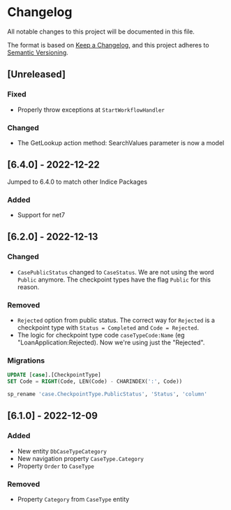 # Changelog

All notable changes to this project will be documented in this file.

The format is based on [Keep a Changelog](https://keepachangelog.com/en/1.0.0/),
and this project adheres to [Semantic Versioning](https://semver.org/spec/v2.0.0.html).

## [Unreleased]

### Fixed
- Properly throw exceptions at `StartWorkflowHandler`
### Changed 
- The GetLookup action method: SearchValues parameter is now a model

## [6.4.0] - 2022-12-22
Jumped to 6.4.0 to match other Indice Packages
### Added
- Support for net7

## [6.2.0] - 2022-12-13

### Changed 
- `CasePublicStatus` changed to `CaseStatus`. We are not using the word `Public` anymore. The checkpoint types have the flag `Public` for this reason.
### Removed 
- `Rejected` option from public status. The correct way for `Rejected` is a checkpoint type with `Status = Completed` and `Code = Rejected`.
- The logic for checkpoint type code `caseTypeCode:Name` (eg "LoanApplication:Rejected). Now we're using just the "Rejected".
### Migrations
```sql
UPDATE [case].[CheckpointType]
SET Code = RIGHT(Code, LEN(Code) - CHARINDEX(':', Code))
```
```sql
sp_rename 'case.CheckpointType.PublicStatus', 'Status', 'column'
```

## [6.1.0] - 2022-12-09

### Added
- New entity `DbCaseTypeCategory`
- New navigation property `CaseType.Category`
- Property `Order` to `CaseType`
### Removed 
- Property `Category` from `CaseType` entity
